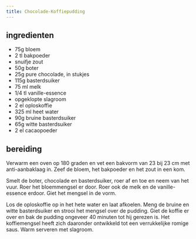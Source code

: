 ```yaml
---
title: Chocolade-Koffiepudding
---
```


## ingredienten

* 75g bloem
* 2 tl bakpoeder
* snuifje zout
* 50g boter
* 25g pure chocolade, in stukjes
* 115g basterdsuiker
* 75 ml melk
* 1/4 tl vanille-essence
* opgeklopte slagroom
* 2 el oploskoffie
* 325 ml heet water
* 90g bruine basterdsuiker
* 65g witte basterdsuiker
* 2 el cacaopoeder

## bereiding

Verwarm een oven op 180 graden en vet een bakvorm van 23 bij 23 cm met anti-aanbaklaag in.  Zeef de bloem, het bakpoeder en het zout in een kom.

Smelt de boter, chocolade en basterdsuiker, roer af en toe en neem van het vuur. Roer het bloemmengsel er door. Roer ook de melk en de vanille-essence erdoor. Giet het mengsel in de vorm.

Los de oploskoffie op in het hete water en laat afkoelen. Meng de bruine en witte basterdsuiker en strooi het mengsel over de pudding. Giet de koffie er over en bak de pudding ongeveer 40 minuten tot hij gerezen is. Het koffiemengsel heeft zich daaronder ontwikkeld tot een verrukkelijke romige saus. Warm serveren met slagroom.

